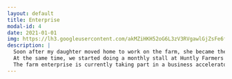 ```yaml
---
layout: default
title: Enterprise
modal-id: 4
date: 2021-01-01
img: https://lh3.googleusercontent.com/akMZiHKH52oG6L3zV3RVgawlGjZsFe6fht4mfrEadW1I-8q3ITYi1TQ5BUo9OgbZ82_tYAWx1w4b4rdiwjnLMRL9B9ZICB4d-8uBSwpNg85vYxUoCQdHjr_xQsi5bgaw5r83lCzPPUg=w2400
description: |
  Soon after my daughter moved home to work on the farm, she became the manager of Leith Hall. There I started running the cafe, using vegetables grown in the Hall Gardens and products from our farm.
  At the same time, we started doing a monthly stall at Huntly Farmers market, selling local organically grown vegetables at affordable prices. Perhaps you have met me there!
  The farm enterprise is currently taking part in a business accelerator programme run the Robert Gordons Univeristy in Aberdeen. Through this, we are learning how to creat a successful business in a rural economy that can make a positive difference to the climate, peoples diets, and ultimately peoples lives.
---
```

